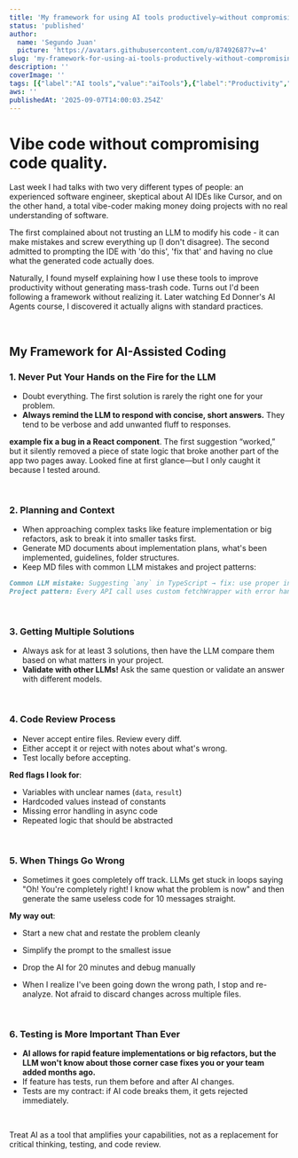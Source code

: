 ```yaml
---
title: 'My framework for using AI tools productively—without compromising code quality'
status: 'published'
author:
  name: 'Segundo Juan'
  picture: 'https://avatars.githubusercontent.com/u/87492687?v=4'
slug: 'my-framework-for-using-ai-tools-productively-without-compromising-code-quality'
description: ''
coverImage: ''
tags: [{"label":"AI tools","value":"aiTools"},{"label":"Productivity","value":"productivity"}]
aws: ''
publishedAt: '2025-09-07T14:00:03.254Z'
---
```


# Vibe code without compromising code quality.

Last week I had talks with two very different types of people: an experienced software engineer, skeptical about AI IDEs like Cursor, and on the other hand, a total vibe-coder making money doing projects with no real understanding of software.

The first complained about not trusting an LLM to modify his code - it can make mistakes and screw everything up (I don't disagree). The second admitted to prompting the IDE with 'do this', 'fix that' and having no clue what the generated code actually does.

Naturally, I found myself explaining how I use these tools to improve productivity without generating mass-trash code. Turns out I'd been following a framework without realizing it. Later watching Ed Donner's AI Agents course, I discovered it actually aligns with standard practices.

&nbsp;

## My Framework for AI-Assisted Coding

### 1. Never Put Your Hands on the Fire for the LLM

- Doubt everything. The first solution is rarely the right one for your problem.
- **Always remind the LLM to respond with concise, short answers.** They tend to be verbose and add unwanted fluff to responses.

**example fix a bug in a React component**. The first suggestion “worked,” but it silently removed a piece of state logic that broke another part of the app two pages away. Looked fine at first glance—but I only caught it because I tested around.

&nbsp;

### 2. Planning and Context

- When approaching complex tasks like feature implementation or big refactors, ask to break it into smaller tasks first.
- Generate MD documents about implementation plans, what's been implemented, guidelines, folder structures.
- Keep MD files with common LLM mistakes and project patterns:

```markdown
Common LLM mistake: Suggesting `any` in TypeScript → fix: use proper interfaces
Project pattern: Every API call uses custom fetchWrapper with error handling  
```

&nbsp;

### 3. Getting Multiple Solutions

- Always ask for at least 3 solutions, then have the LLM compare them based on what matters in your project.
- **Validate with other LLMs!** Ask the same question or validate an answer with different models.

&nbsp;

### 4. Code Review Process

- Never accept entire files. Review every diff.
- Either accept it or reject with notes about what's wrong.
- Test locally before accepting.

**Red flags I look for**:

- Variables with unclear names (`data`, `result`)
- Hardcoded values instead of constants
- Missing error handling in async code
- Repeated logic that should be abstracted

&nbsp;

### 5. When Things Go Wrong

- Sometimes it goes completely off track. LLMs get stuck in loops saying "Oh! You're completely right! I know what the problem is now" and then generate the same useless code for 10 messages straight.

**My way out**:

- Start a new chat and restate the problem cleanly
- Simplify the prompt to the smallest issue
- Drop the AI for 20 minutes and debug manually


- When I realize I've been going down the wrong path, I stop and re-analyze. Not afraid to discard changes across multiple files.

&nbsp;

### 6. Testing is More Important Than Ever

- **AI allows for rapid feature implementations or big refactors, but the LLM won't know about those corner case fixes you or your team added months ago.**
- If feature has tests, run them before and after AI changes.
- Tests are my contract: if AI code breaks them, it gets rejected immediately.

&nbsp;

Treat AI as a tool that amplifies your capabilities, not as a replacement for critical thinking, testing, and code review.